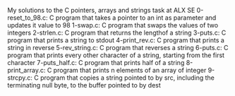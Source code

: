My solutions to the C pointers, arrays and strings task at ALX SE
0-reset_to_98.c: C program that takes a pointer to an int as parameter and updates it value to 98
1-swap.c: C program that swaps the values of two integers
2-strlen.c: C program that returns the lengthof a string
3-puts.c: C program that prints a string to stdout
4-print_rev.c: C program that prints a string in reverse
5-rev_string.c: C program that reverses a string
6-puts.c: C program that prints every other character of a string, starting from the first character
7-puts_half.c: C program that prints half of a string
8-print_array.c: C program that prints n elements of an array of integer
9-strcpy.c: C program that copies a string pointed to by src, including the terminating null byte, to the buffer pointed to by dest
